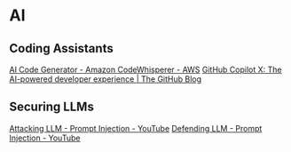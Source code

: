 # AI
## Coding Assistants
[AI Code Generator - Amazon CodeWhisperer - AWS](https://aws.amazon.com/codewhisperer/)
[GitHub Copilot X: The AI-powered developer experience | The GitHub Blog](https://github.blog/2023-03-22-github-copilot-x-the-ai-powered-developer-experience/)

## Securing LLMs
[Attacking LLM - Prompt Injection - YouTube](https://www.youtube.com/watch?v=Sv5OLj2nVAQ&list=WL&index=2&t=75s)
[Defending LLM - Prompt Injection - YouTube](https://www.youtube.com/watch?v=VbNPZ1n6_vY)